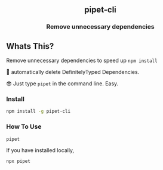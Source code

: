 <h2 align="center">pipet-cli</h2>
<h3 align="center">Remove unnecessary dependencies</h5>

## Whats This?
Remove unnecessary dependencies to speed up ```npm install```

🎊 automatically delete DefinitelyTyped Dependencies.

😎 Just type ```pipet``` in the command line. Easy.
### Install
```sh
npm install -g pipet-cli
```
### How To Use
```
pipet
```
If you have installed locally,
```
npx pipet
```

